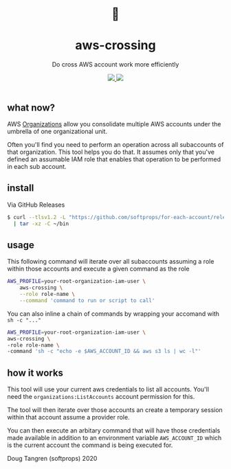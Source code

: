 <h1 align="center">
  🚸
</h1>

<h1 align="center">
  aws-crossing
</h1>

<p align="center">
   Do cross AWS account work more efficiently
</p>

<div align="center">
  <a alt="GitHub Actions" href="https://github.com/softprops/dynomite/actions">
    <img src="https://github.com/softprops/dynomite/workflows/Main/badge.svg"/>
  </a>
  <a alt="license" href="LICENSE">
    <img src="https://img.shields.io/badge/license-MIT-brightgreen.svg"/>
  </a>
</div>

<br />

## what now?

AWS [Organizations](https://aws.amazon.com/organizations/) allow you consolidate multiple AWS accounts under the umbrella of one organizational unit.

Often you'll find you need to perform an operation across all subaccounts of that organization.
This tool helps you do that. It assumes only that you've defined an assumable IAM role that enables that operation to be performed in each sub account.

## install

Via GitHub Releases

```sh
$ curl --tlsv1.2 -L "https://github.com/softprops/for-each-account/releases/download/v0.1.0/for-each-account-$(uname -s)-$(uname -m).tar.gz" \
  | tar -xz -C ~/bin
```

## usage

This following command will iterate over all subaccounts assuming a role within those accounts and execute a given command as the role

```sh
AWS_PROFILE=your-root-organization-iam-user \
    aws-crossing \
    --role role-name \
    --command 'command to run or script to call'
```

You can also inline a chain of commands by wrapping your accomand with `sh -c "..."`

```sh
AWS_PROFILE=your-root-organization-iam-user \
aws-crossing \
-role role-name \
-command 'sh -c "echo -e $AWS_ACCOUNT_ID && aws s3 ls | wc -l"'
```

## how it works

This tool will use your current aws credentials to list all accounts. You'll need the `organizations:ListAccounts` account permission for this. 

The tool will then iterate over those accounts an create a temporary session within that account assume a provider role. 

You can then execute an arbitary command that will have those credentials made available in addition to an environment variable `AWS_ACCOUNT_ID` which is the current account the command is being executed for.


Doug Tangren (softprops) 2020